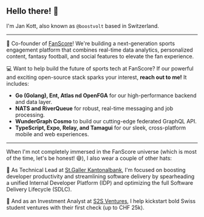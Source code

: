 ## Hello there! 👋

I'm Jan Kott, also known as `@boostvolt` based in Switzerland.

___

🚀 Co-founder of [FanScore](https://github.com/fanscore-ch)! We're building a next-generation sports engagement platform that combines real-time data analytics, personalized content, fantasy football, and social features to elevate the fan experience.

💻 Want to help build the future of sports tech at FanScore? If our powerful and exciting open-source stack sparks your interest, **reach out to me!** It includes:
  - **Go (Golang), Ent, Atlas nd OpenFGA** for our high-performance backend and data layer.
  - **NATS and RiverQueue** for robust, real-time messaging and job processing.
  - **WunderGraph Cosmo** to build our cutting-edge federated GraphQL API.
  - **TypeScript, Expo, Relay, and Tamagui** for our sleek, cross-platform mobile and web experiences.

___

When I'm not completely immersed in the FanScore universe (which is most of the time, let's be honest! 😅), I also wear a couple of other hats:

🔭 As Technical Lead at [St.Galler Kantonalbank](https://github.com/stgallerkb), I'm focused on boosting developer productivity and streamlining software delivery by spearheading a unified Internal Developer Platform (IDP) and optimizing the full Software Delivery Lifecycle (SDLC).

💸 And as an Investment Analyst at [S2S Ventures](https://github.com/s2s-ventures), I help kickstart bold Swiss student ventures with their first check (up to CHF 25k).

